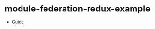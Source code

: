 # module-federation-redux-example

- [Guide](https://2woongjae.notion.site/Redux-React-beaca84997f4451aa9c375e93bb1b213)
